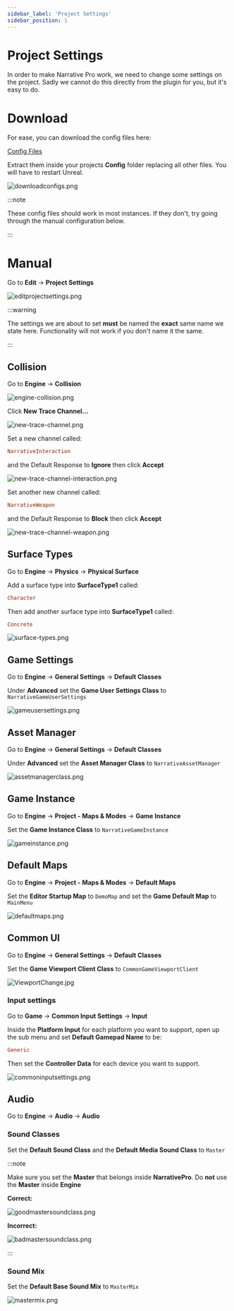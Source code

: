 ```yaml
---
sidebar_label: 'Project Settings'
sidebar_position: 1
---
```


# Project Settings

In order to make Narrative Pro work, we need to change some settings on the project. Sadly we cannot do this directly from the plugin for you, but it's easy to do.

# Download

For ease, you can download the config files here:

[Config Files](/img/pro/Installation/NarrativeProConfig.zip)

Extract them inside your projects **Config** folder replacing all other files. You will have to restart Unreal.

![downloadconfigs.png](/img/pro/Installation/project-settings/downloadconfigs.png)

:::note

These config files should work in most instances. If they don't, try going through the manual configuration below.

:::

# Manual

Go to **Edit** -> **Project Settings**

![editprojectsettings.png](/img/pro/Installation/project-settings/editprojectsettings.png)

:::warning

The settings we are about to set **must** be named the **exact** same name we state here. Functionality will not work if you don't name it the same.

:::

## Collision

Go to **Engine** -> **Collision**

![engine-collision.png](/img/pro/Installation/project-settings/engine-collision.png)

Click **New Trace Channel...**

![new-trace-channel.png](/img/pro/Installation/project-settings/new-trace-channel.png)

Set a new channel called:

```ini
NarrativeInteraction
```

and the Default Response to **Ignore** then click **Accept**

![new-trace-channel-interaction.png](/img/pro/Installation/project-settings/new-trace-channel-interaction.png)

Set another new channel called:

```ini
NarrativeWeapon
```

and the Default Response to **Block** then click **Accept**

![new-trace-channel-weapon.png](/img/pro/Installation/project-settings/new-trace-channel-weapon.png)

## Surface Types

Go to **Engine** -> **Physics** -> **Physical Surface**

Add a surface type into **SurfaceType1** called:

```ini
Character
```

Then add another surface type into **SurfaceType1** called:

```ini
Concrete
```

![surface-types.png](/img/pro/Installation/project-settings/surface-types.png)

## Game Settings

Go to **Engine** -> **General Settings** -> **Default Classes**

Under **Advanced** set the **Game User Settings Class** to `NarrativeGameUserSettings`

![gameusersettings.png](/img/pro/Installation/project-settings/gameusersettings.png)

## Asset Manager

Go to **Engine** -> **General Settings** -> **Default Classes**

Under **Advanced** set the **Asset Manager Class** to `NarrativeAssetManager`

![assetmanagerclass.png](/img/pro/Installation/project-settings/assetmanagerclass.png)

## Game Instance

Go to **Engine** -> **Project - Maps & Modes** -> **Game Instance**

Set the **Game Instance Class** to `NarrativeGameInstance`

![gameinstance.png](/img/pro/Installation/project-settings/gameinstance.png)

## Default Maps

Go to **Engine** -> **Project - Maps & Modes** -> **Default Maps**

Set the **Editor Startup Map** to `DemoMap` and set the **Game Default Map** to `MainMenu`

![defaultmaps.png](/img/pro/Installation/project-settings/defaultmaps.png)

## Common UI

Go to **Engine** -> **General Settings** -> **Default Classes**

Set the **Game Viewport Client Class** to `CommonGameViewportClient`

![ViewportChange.jpg](/img/common-ui/ViewportChange.jpg)

### Input settings

Go to **Game** -> **Common Input Settings** -> **Input**

Inside the **Platform Input** for each platform you want to support, open up the sub menu and set **Default Gamepad Name** to be:

```ini
Generic
```

Then set the **Controller Data** for each device you want to support.

![commoninputsettings.png](/img/pro/Installation/project-settings/commoninputsettings.png)

## Audio

Go to **Engine** -> **Audio** -> **Audio**

### Sound Classes

Set the **Default Sound Class** and the **Default Media Sound Class** to `Master`

:::note

Make sure you set the **Master** that belongs inside **NarrativePro**. Do **not** use the **Master** inside **Engine**

**Correct:**

![goodmastersoundclass.png](/img/pro/Installation/project-settings/goodmastersoundclass.png)

**Incorrect:**

![badmastersoundclass.png](/img/pro/Installation/project-settings/badmastersoundclass.png)

:::

### Sound Mix

Set the **Default Base Sound Mix** to `MasterMix`

![mastermix.png](/img/pro/Installation/project-settings/mastermix.png)